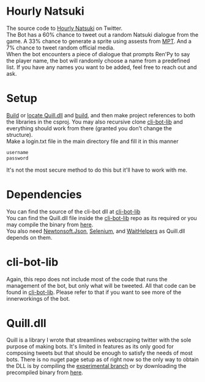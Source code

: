 # Hourly Natsuki
 The source code to [Hourly Natsuki](https://x.com/hourlynatsuki) on Twitter.\
 The Bot has a 60% chance to tweet out a random Natsuki dialogue from the game. A 33% chance to generate a sprite using assests from [MPT](https://github.com/chronoshag/DDLCMPT). And a 7% chance to tweet random official media.\
 When the bot encounters a piece of dialogue that prompts Ren'Py to say the player name, the bot will randomly choose a name from a predefined list. If you have any names you want to be added, feel free to reach out and ask.

# Setup
 [Build](https://github.com/Doge-Productions/Quill.api/tree/experimental) or [locate Quill.dll](https://github.com/DogeDoge17/cli-bot-lib/blob/main/Quill.dll) and [build](https://github.com/DogeDoge17/cli-bot-lib), and then make project references to both the libraries in the csproj. You may also recursive clone [cli-bot-lib](https://github.com/DogeDoge17/cli-bot-lib) and everything should work from there (granted you don't change the structure).\
 Make a login.txt file in the main directory file and fill it in this manner
```bash
username
password
```
 It's not the most secure method to do this but it'll have to work with me.
# Dependencies
 You can find the source of the cli-bot dll at [cli-bot-lib](https://github.com/DogeDoge17/cli-bot-lib)\
 You can find the Quill.dll file inside the [cli-bot-lib](https://github.com/DogeDoge17/cli-bot-lib) repo as its required or you may compile the binary from [here](https://github.com/Doge-Productions/Quill.api/tree/experimental).\
 You also need [Newtonsoft.Json](https://www.nuget.org/packages/newtonsoft.json/), [Selenium](https://www.nuget.org/packages/selenium.webdriver), and [WaitHelpers](https://www.nuget.org/packages/SeleniumExtras.WaitHelpers) as Quill.dll depends on them.
# cli-bot-lib
 Again, this repo does not include most of the code that runs the management of the bot, but only what will be tweeted. All that code can be found in [cli-bot-lib](https://github.com/DogeDoge17/cli-bot-lib). Please refer to that if you want to see more of the innerworkings of the bot. 
# Quill.dll
  Quill is a library I wrote that streamlines webscraping twitter with the sole purpose of making bots. It's limited in features as its only good for composing tweets but that should be enough to satisfy the needs of most bots. There is no nuget page setup as of right now so the only way to obtain the DLL is by compiling the [experimental branch](https://github.com/Doge-Productions/Quill.api/tree/experimental) or by downloading the precompiled binary from [here](https://github.com/DogeDoge17/cli-bot-lib/blob/main/Quill.dll).